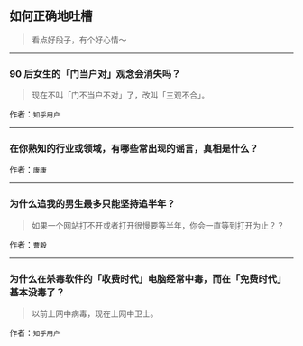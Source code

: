 ## 如何正确地吐槽

> 看点好段子，有个好心情～


 
---

### 90 后女生的「门当户对」观念会消失吗？

> 现在不叫「门不当户不对」了，改叫「三观不合」。


作者：`知乎用户`

---

### 在你熟知的行业或领域，有哪些常出现的谣言，真相是什么？

> 


作者：`康康`

---

### 为什么追我的男生最多只能坚持追半年？

> 如果一个网站打不开或者打开很慢要等半年，你会一直等到打开为止？？


作者：`曹毅`

---

### 为什么在杀毒软件的「收费时代」电脑经常中毒，而在「免费时代」基本没毒了？

> 以前上网中病毒，现在上网中卫士。


作者：`知乎用户`
